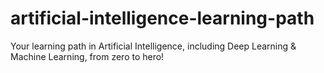 # artificial-intelligence-learning-path
Your learning path in Artificial Intelligence, including Deep Learning &amp; Machine Learning, from zero to hero!
